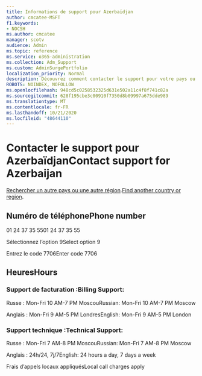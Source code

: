 ```yaml
---
title: Informations de support pour Azerbaïdjan
author: cmcatee-MSFT
f1.keywords:
- NOCSH
ms.author: cmcatee
manager: scotv
audience: Admin
ms.topic: reference
ms.service: o365-administration
ms.collection: Adm_Support
ms.custom: AdminSurgePortfolio
localization_priority: Normal
description: Découvrez comment contacter le support pour votre pays ou région.
ROBOTS: NOINDEX, NOFOLLOW
ms.openlocfilehash: 948cd5c0258532325d631e502a11c4f8f741c82a
ms.sourcegitcommit: 628f195cbe3c00910f7350d8b09997a675dde989
ms.translationtype: MT
ms.contentlocale: fr-FR
ms.lasthandoff: 10/21/2020
ms.locfileid: "48644110"
---
```

# <a name="contact-support-for-azerbaijan"></a><span data-ttu-id="54a66-103">Contacter le support pour Azerbaïdjan</span><span class="sxs-lookup"><span data-stu-id="54a66-103">Contact support for Azerbaijan</span></span>

<span data-ttu-id="54a66-104">[Rechercher un autre pays ou une autre région](../contact-support-for-business-products.md).</span><span class="sxs-lookup"><span data-stu-id="54a66-104">[Find another country or region](../contact-support-for-business-products.md).</span></span>

## <a name="phone-number"></a><span data-ttu-id="54a66-105">Numéro de téléphone</span><span class="sxs-lookup"><span data-stu-id="54a66-105">Phone number</span></span>
<span data-ttu-id="54a66-106">01 24 37 35 55</span><span class="sxs-lookup"><span data-stu-id="54a66-106">01 24 37 35 55</span></span>

<span data-ttu-id="54a66-107">Sélectionnez l’option 9</span><span class="sxs-lookup"><span data-stu-id="54a66-107">Select option 9</span></span>

<span data-ttu-id="54a66-108">Entrez le code 7706</span><span class="sxs-lookup"><span data-stu-id="54a66-108">Enter code 7706</span></span>

## <a name="hours"></a><span data-ttu-id="54a66-109">Heures</span><span class="sxs-lookup"><span data-stu-id="54a66-109">Hours</span></span>
### <a name="billing-support"></a><span data-ttu-id="54a66-110">Support de facturation :</span><span class="sxs-lookup"><span data-stu-id="54a66-110">Billing Support:</span></span>

<span data-ttu-id="54a66-111">Russe : Mon-Fri 10 AM-7 PM Moscou</span><span class="sxs-lookup"><span data-stu-id="54a66-111">Russian: Mon-Fri 10 AM-7 PM Moscow</span></span>

<span data-ttu-id="54a66-112">Anglais : Mon-Fri 9 AM-5 PM Londres</span><span class="sxs-lookup"><span data-stu-id="54a66-112">English: Mon-Fri 9 AM-5 PM London</span></span>

### <a name="technical-support"></a><span data-ttu-id="54a66-113">Support technique :</span><span class="sxs-lookup"><span data-stu-id="54a66-113">Technical Support:</span></span>

<span data-ttu-id="54a66-114">Russe : Mon-Fri 7 AM-8 PM Moscou</span><span class="sxs-lookup"><span data-stu-id="54a66-114">Russian: Mon-Fri 7 AM-8 PM Moscow</span></span>

<span data-ttu-id="54a66-115">Anglais : 24h/24, 7j/7</span><span class="sxs-lookup"><span data-stu-id="54a66-115">English: 24 hours a day, 7 days a week</span></span>

<span data-ttu-id="54a66-116">Frais d’appels locaux appliqués</span><span class="sxs-lookup"><span data-stu-id="54a66-116">Local call charges apply</span></span>
